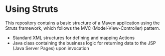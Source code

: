# Using Struts 

This repository contains a basic structure of a Maven application using the Struts framework, which follows the MVC (Model-View-Controller) pattern.

* Standard XML structures for defining and mapping Actions
* Java class containing the business logic for returning data to the JSP (Java Server Pages) upon invocation
